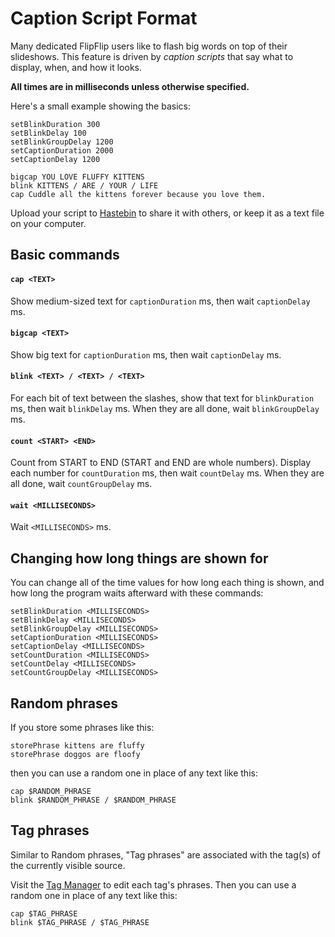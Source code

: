 # Caption Script Format

Many dedicated FlipFlip users like to flash big words on top of their slideshows. This feature is driven by 
_caption scripts_ that say what to display, when, and how it looks.

**All times are in milliseconds unless otherwise specified.**

Here's a small example showing the basics:

```
setBlinkDuration 300
setBlinkDelay 100
setBlinkGroupDelay 1200
setCaptionDuration 2000
setCaptionDelay 1200

bigcap YOU LOVE FLUFFY KITTENS
blink KITTENS / ARE / YOUR / LIFE
cap Cuddle all the kittens forever because you love them.
```

Upload your script to [Hastebin](https://hastebin.com) to share it with others, or keep it as a text file on your computer.

## Basic commands

#### `cap <TEXT>`

Show medium-sized text for `captionDuration` ms, then wait `captionDelay` ms.

#### `bigcap <TEXT>`

Show big text for `captionDuration` ms, then wait `captionDelay` ms.

#### `blink <TEXT> / <TEXT> / <TEXT>`

For each bit of text between the slashes, show that text for `blinkDuration` ms, then wait `blinkDelay` ms. 
When they are all done, wait `blinkGroupDelay` ms.

#### `count <START> <END>`

Count from START to END (START and END are whole numbers). Display each number for `countDuration` ms, then wait 
`countDelay` ms. When they are all done, wait `countGroupDelay` ms.

#### `wait <MILLISECONDS>`

Wait `<MILLISECONDS>` ms.

## Changing how long things are shown for

You can change all of the time values for how long each thing is shown, and how long the program waits afterward with these commands:

```
setBlinkDuration <MILLISECONDS>
setBlinkDelay <MILLISECONDS>
setBlinkGroupDelay <MILLISECONDS>
setCaptionDuration <MILLISECONDS>
setCaptionDelay <MILLISECONDS>
setCountDuration <MILLISECONDS>
setCountDelay <MILLISECONDS>
setCountGroupDelay <MILLISECONDS>
```

## Random phrases

If you store some phrases like this:

```
storePhrase kittens are fluffy
storePhrase doggos are floofy
```

then you can use a random one in place of any text like this:

```
cap $RANDOM_PHRASE
blink $RANDOM_PHRASE / $RANDOM_PHRASE
```

## Tag phrases

Similar to Random phrases, "Tag phrases" are associated with the tag(s) of the currently visible source.

Visit the [Tag Manager](tagging.md#manage-tags) to edit each tag's phrases. Then you can use a random one in 
place of any text like this:

```
cap $TAG_PHRASE
blink $TAG_PHRASE / $TAG_PHRASE
```